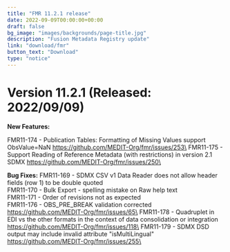 ```yaml
---
title: "FMR 11.2.1 release"
date: 2022-09-09T00:00:00+00:00
draft: false
bg_image: "images/backgrounds/page-title.jpg"
description: "Fusion Metadata Registry update"
link: "download/fmr"
button_text: "Download"
type: "notice"
---
```


# Version 11.2.1 (Released: 2022/09/09)
**New Features:**

FMR11-174 - Publication Tables: Formatting of Missing Values support ObsValue=NaN https://github.com/MEDIT-Org/fmr/issues/253\
FMR11-175 - Support Reading of Reference Metadata (with restrictions) in version 2.1 SDMX https://github.com/MEDIT-Org/fmr/issues/250\

**Bug Fixes:**
FMR11-169 - SDMX CSV v1 Data Reader does not allow header fields (row 1) to be double quoted\
FMR11-170 - Bulk Export - spelling mistake on Raw help text\
FMR11-171 - Order of revisions not as expected\
FMR11-176 - OBS_PRE_BREAK validation corrected https://github.com/MEDIT-Org/fmr/issues/65\
FMR11-178 - Quadruplet in EDI vs the other formats in the context of data consolidation or integration https://github.com/MEDIT-Org/fmr/issues/118\
FMR11-179 - SDMX DSD output may include invalid attribute "isMultiLingual" https://github.com/MEDIT-Org/fmr/issues/255\
